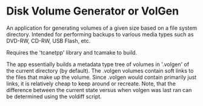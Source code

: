 Disk Volume Generator or VolGen
===============================

  An application for generating volumes of a given size based on a file system directory.
Intended for performing backups to various media types such as DVD-RW, CD-RW, USB Flash, etc.

  Requires the 'tcanetpp' library and tcamake to build.


 The app essentially builds a metadata type tree of volumes in '.volgen' of the current directory (by default). The .volgen volumes contain soft links to the files that make up the volume. Since .volgen would contain primarily just links, it is relatively cheap to keep around or recreate. Note, that the difference between the current state versus when volgen was last ran can be determined using the voldiff script.



